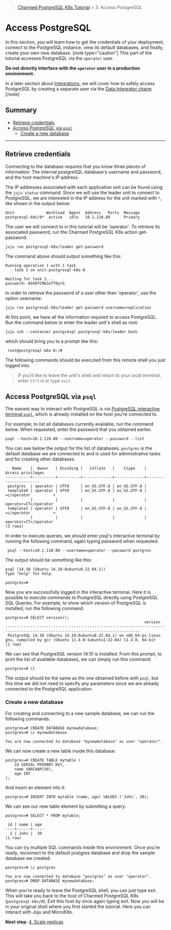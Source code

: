 > [Charmed PostgreSQL K8s Tutorial](/t/9296) > 3. Access PostgreSQL

# Access PostgreSQL

In this section, you will learn how to get the credentials of your deployment, connect to the PostgreSQL instance, view its default databases, and finally, create your own new database. 
[note type="caution"]
This part of the tutorial accesses PostgreSQL via the `operator` user. 

**Do not directly interface with the `operator` user in a production environment.**

In a later section about [Integrations,](https://charmhub.io/postgresql-k8s/docs/t-integrations) we will cover how to safely access PostgreSQL by creating a separate user via the [Data Integrator charm](https://charmhub.io/data-integrator)
[/note]

## Summary

- [Retrieve credentials](#retrieve-credentials)
- [Access PostgreSQL via `psql`](#access-postgresql-via-psql)
  - [ Create a new database](#heading--new-database)

---
## Retrieve credentials

Connecting to the database requires that you know three pieces of information: The internal postgreSQL database's username and password, and the host machine's IP address. 

The IP addresses associated with each application unit can be found using the `juju status` command. Since we will use the leader unit to connect to PostgreSQL, we are interested in the IP address for the unit marked with `*`, like shown in the output below:
```shell
Unit           	  Workload  Agent  Address   Ports  Message
postgresql-k8s/0*  active	idle   10.1.110.80     	Primary
```

The user we will connect to in this tutorial will be 'operator'. To retrieve its associated password, run the Charmed PostgreSQL K8s action get-password:
```shell
juju run postgresql-k8s/leader get-password
```
The command above should output something like this:
```shell
Running operation 1 with 1 task
  - task 2 on unit-postgresql-k8s-0

Waiting for task 2...
password: 66hDfCMm3ofT0yrG
```
In order to retrieve the password of a user other than 'operator', use the option username:
```shell
juju run postgresql-k8s/leader get-password username=replication
```

At this point, we have all the information required to access PostgreSQL. Run the command below to enter the leader unit's shell as root:

```shell
juju ssh --container postgresql postgresql-k8s/leader bash
```
which should bring you to a prompt like this: 

```shell
 root@postgresql-k8s-0:/#
```
The following commands should be executed from this remote shell you just logged into. 

>If you’d like to leave the unit's shell and return to your local terminal, enter `Ctrl+D` or type `exit`.

## Access PostgreSQL via `psql`

The easiest way to interact with PostgreSQL is via [PostgreSQL interactive terminal `psql`](https://www.postgresql.org/docs/14/app-psql.html), which is already installed on the host you're connected to.

For example, to list all databases currently available, run the command below. When requested, enter the password that you obtained earlier.
```shell
psql --host=10.1.110.80 --username=operator --password --list
```

You can see below the output for the list of databases. `postgres` is the default database we are connected to and is used for administrative tasks and for creating other databases.  
```shell
   Name    |  Owner   | Encoding |   Collate   |    Ctype    |   Access privileges
-----------+----------+----------+-------------+-------------+-----------------------
 postgres  | operator | UTF8     | en_US.UTF-8 | en_US.UTF-8 |
 template0 | operator | UTF8     | en_US.UTF-8 | en_US.UTF-8 | =c/operator          +
           |          |          |             |             | operator=CTc/operator
 template1 | operator | UTF8     | en_US.UTF-8 | en_US.UTF-8 | =c/operator          +
           |          |          |             |             | operator=CTc/operator
(3 rows)
```

In order to execute queries, we should enter psql's interactive terminal by running the following command, again typing password when requested:
```shell
 psql --host=10.1.110.80 --username=operator --password postgres
```

The output should be something like this:

```shell
psql (14.10 (Ubuntu 14.10-0ubuntu0.22.04.1))
Type "help" for help.

postgres=# 
```
Now you are successfully logged in the interactive terminal. Here it is possible to execute commands to PostgreSQL directly using PostgreSQL SQL Queries. For example, to show which version of PostgreSQL is installed, run the following command:

```shell
postgres=# SELECT version();
                                                             version
---------------------------------------------------------------------------------------------------------------------------------
 PostgreSQL 14.10 (Ubuntu 14.10-0ubuntu0.22.04.1) on x86_64-pc-linux-gnu, compiled by gcc (Ubuntu 11.4.0-1ubuntu1~22.04) 11.4.0, 64-bit
(1 row)
```

We can see that PostgreSQL version 14.10 is installed. From this prompt, to print the list of available databases, we can simply run this command:

```shell
postgres=# \l
```

The output should be the same as the one obtained before with `psql`, but this time we did not need to specify any parameters since we are already connected to the PostgreSQL application.

### Create a new database
For creating and connecting to a new sample database, we can run the following commands:
```shell
postgres=# CREATE DATABASE mynewdatabase;
postgres=# \c mynewdatabase

You are now connected to database "mynewdatabase" as user "operator".
```

We can now create a new table inside this database:

```shell
postgres=# CREATE TABLE mytable (
	id SERIAL PRIMARY KEY,
	name VARCHAR(50),
	age INT
);
```

And insert an element into it:

```shell
postgres=# INSERT INTO mytable (name, age) VALUES ('John', 30);
```

We can see our new table element by submitting a query:

```shell
postgres=# SELECT * FROM mytable;

 id | name | age
----+------+-----
  1 | John |  30
(1 row)
```

You can try multiple SQL commands inside this environment. Once you're ready, reconnect to the default postgres database and drop the sample database we created:

```shell
postgres=# \c postgres

You are now connected to database "postgres" as user "operator".
postgres=# DROP DATABASE mynewdatabase;
```

When you’re ready to leave the PostgreSQL shell, you can just type exit. This will take you back to the host of Charmed PostgreSQL K8s (`postgresql-k8s/0`). Exit this host by once again typing exit. Now you will be in your original shell where you first started the tutorial. Here you can interact with Juju and MicroK8s.

**Next step**: [4. Scale replicas](/t/9299)